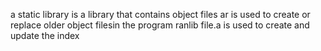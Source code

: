 a static library is a library that contains object files
ar is used to create or replace older object filesin the program
ranlib file.a is used to create and update the index

